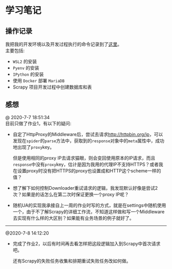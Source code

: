 # 学习笔记 #

## 操作记录 ##

我把我的开发环境以及开发过程执行的命令记录到了[这里][ScrapyNote]。  
主要包括: 
- `WSL2` 的安装
- `Pyenv` 的安装
- `IPython` 的安装
- 使用 `Docker` 部署 `MariaDB`
- Scrapy 项目开发过程中创建数据库和表

## 感想 ##

@ 2020-7-7 18:51:34  
目前只做了作业1，有以下的疑问:  
-   自定了HttpProxy的Middleware后，尝试去请求<http://httpbin.org/ip>，可以发现在`spider`的`parse`方法中，获取到的`response`对象中的`meta`属性中，成功地出现了`proxy`key。

    但是使用相同的proxy IP去请求猫眼，则会变回使用原本的IP请求，而且`response`中没有`proxy`key，估计是因为我用的代理IP不支持HTTPS？或者我在设置proxy时没有把HTTPS的proxy也设置成和HTTP这个scheme一样的值？

-   想了解下如何控制Downloader重试请求的逻辑，我发现默认好像是尝试2次？如果是的话怎么在第二次时保证更换一个proxy IP呢？

-   随机UA的实现我承接自上一周的作业时写的方式，就是在settings中随机使用一个，由于不了解Scrapy的详细工作流，不知道这样做和写一个Middleware去实现有什么样的大区别？如果能有业务场景的例子就好了。

___
@2020-7-8 14:12:20
-   完成了作业2，以后有时间再去看怎样把这段逻辑加入到Scrapy中首次请求吧。

    还有Scrapy的失败任务收集和排期重试失败任务改如何做。

[ScrapyNote]: ./scrapy_note.md
